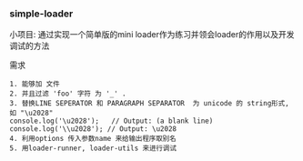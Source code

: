 ### simple-loader

小项目: 通过实现一个简单版的mini loader作为练习并领会loader的作用以及开发调试的方法

需求

```
1. 能够加 文件
2. 并且过滤 'foo' 字符 为 '_' .   
3. 替换LINE SEPERATOR 和 PARAGRAPH SEPARATOR  为 unicode 的 string形式, 如 "\u2028"
console.log('\u2028');   // Output: (a blank line)
console.log('\\u2028'); // Output: \u2028
4. 利用options 传入参数name 来给输出程序取别名
5. 用loader-runner, loader-utils 来进行调试

```
